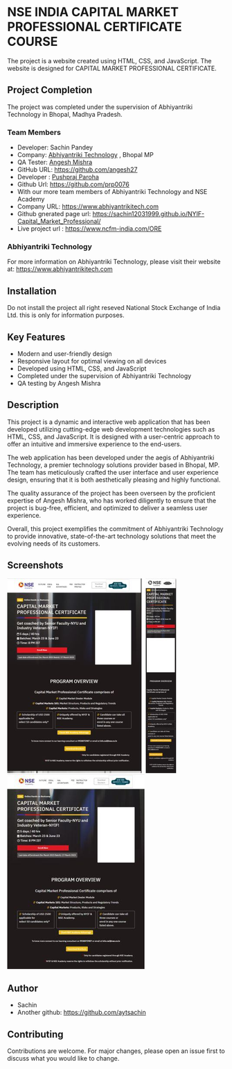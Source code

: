 # NSE INDIA CAPITAL MARKET PROFESSIONAL CERTIFICATE COURSE

The project is a website created using HTML, CSS, and JavaScript. The website is designed for CAPITAL MARKET PROFESSIONAL CERTIFICATE.

## Project Completion

The project was completed under the supervision of Abhiyantriki Technology in Bhopal, Madhya Pradesh. 

### Team Members

- Developer: Sachin Pandey 
- Company: [Abhiyantriki Technology](https://www.abhiyantrikitech.com) , Bhopal MP
- QA Tester: [Angesh Mishra](https://github.com/angesh27)
- GitHub URL: https://github.com/angesh27
- Developer : [Pushpraj Paroha](https://github.com/prp0076)
- Github Url: https://github.com/prp0076
- With our more team members of Abhiyantriki Technology and NSE Academy
- Company URL: https://www.abhiyantrikitech.com
- Github gnerated page url: https://sachin12031999.github.io/NYIF-Capital_Market_Professional/
- Live project url : https://www.ncfm-india.com/ORE

### Abhiyantriki Technology

For more information on Abhiyantriki Technology, please visit their website at: https://www.abhiyantrikitech.com

## Installation

Do not install the project all right reseved National Stock Exchange of India Ltd. this is only for information purposes.

## Key Features

- Modern and user-friendly design 
- Responsive layout for optimal viewing on all devices
- Developed using HTML, CSS, and JavaScript
- Completed under the supervision of Abhiyantriki Technology
- QA testing by Angesh Mishra

## Description

This project is a dynamic and interactive web application that has been developed utilizing cutting-edge web development technologies such as HTML, CSS, and JavaScript. It is designed with a user-centric approach to offer an intuitive and immersive experience to the end-users.

The web application has been developed under the aegis of Abhiyantriki Technology, a premier technology solutions provider based in Bhopal, MP. The team has meticulously crafted the user interface and user experience design, ensuring that it is both aesthetically pleasing and highly functional.

The quality assurance of the project has been overseen by the proficient expertise of Angesh Mishra, who has worked diligently to ensure that the project is bug-free, efficient, and optimized to deliver a seamless user experience.

Overall, this project exemplifies the commitment of Abhiyantriki Technology to provide innovative, state-of-the-art technology solutions that meet the evolving needs of its customers.

## Screenshots

![pc image](screenshots/pc.jpg) ![mobile image](screenshots/mobilephone.jpg) ![tablate image](screenshots/tablate.jpg)

## Author

- Sachin 
- Another github: https://github.com/aytsachin

## Contributing

Contributions are welcome. For major changes, please open an issue first to discuss what you would like to change.

